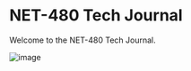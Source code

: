 # NET-480 Tech Journal

Welcome to the NET-480 Tech Journal.

![image](https://user-images.githubusercontent.com/70776282/213238149-4a222d8a-3072-41b3-919a-c03767fff2f6.png)

